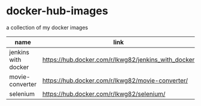 # docker-hub-images
a collection of my docker images

| name | link|
|---|---|
|jenkins with docker| https://hub.docker.com/r/lkwg82/jenkins_with_docker|
|movie-converter|https://hub.docker.com/r/lkwg82/movie-converter/|
| selenium | https://hub.docker.com/r/lkwg82/selenium/ |

 

